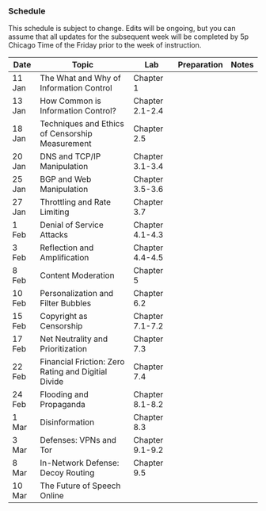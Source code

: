 ### Schedule

This schedule is subject to change. Edits will be ongoing, but you can
assume that all updates for the subsequent week will be completed by 5p
Chicago Time of the Friday prior to the week of instruction.

<table class="table table-striped table-custom">
<thead>
<tr class="header">
<th class="custom-col-1">Date</th>
<th class="custom-col-2">Topic</th>
<th class="custom-col-3">Lab</th>
<th class="custom-col-4">Preparation</th>
<th class="custom-col-5">Notes</th>
</tr>
</thead>
<tbody>
<tr class="odd">
<td>11 Jan</td>
<td>The What and Why of Information Control</td>
<td>Chapter 1</td>
<td></td>
<td></td>
</tr>
<tr class="even">
<td>13 Jan</td>
<td>How Common is Information Control?</td>
<td>Chapter 2.1-2.4</td>
<td></td>
<td></td>
</tr>
<tr class="odd">
<td>18 Jan</td>
<td>Techniques and Ethics of Censorship Measurement</td>
<td>Chapter 2.5</td>
<td></td>
<td></td>
</tr>
<tr class="even">
<td>20 Jan</td>
<td>DNS and TCP/IP Manipulation</td>
<td>Chapter 3.1-3.4</td>
<td></td>
<td></td>
</tr>
<tr class="odd">
<td>25 Jan</td>
<td>BGP and Web Manipulation</td>
<td>Chapter 3.5-3.6</td>
<td></td>
<td></td>
</tr>
<tr class="even">
<td>27 Jan</td>
<td>Throttling and Rate Limiting</td>
<td>Chapter 3.7</td>
<td></td>
<td></td>
</tr>
<tr class="odd">
<td>1 Feb</td>
<td>Denial of Service Attacks</td>
<td>Chapter 4.1-4.3</td>
<td></td>
<td></td>
</tr>
<tr class="even">
<td>3 Feb</td>
<td>Reflection and Amplification</td>
<td>Chapter 4.4-4.5</td>
<td></td>
<td></td>
</tr>
<tr class="odd">
<td>8 Feb</td>
<td>Content Moderation</td>
<td>Chapter 5</td>
<td></td>
<td></td>
</tr>
<tr class="even">
<td>10 Feb</td>
<td>Personalization and Filter Bubbles</td>
<td>Chapter 6.2</td>
<td></td>
<td></td>
</tr>
<tr class="odd">
<td>15 Feb</td>
<td>Copyright as Censorship</td>
<td>Chapter 7.1-7.2</td>
<td></td>
<td></td>
</tr>
<tr class="even">
<td>17 Feb</td>
<td>Net Neutrality and Prioritization</td>
<td>Chapter 7.3</td>
<td></td>
<td></td>
</tr>
<tr class="odd">
<td>22 Feb</td>
<td>Financial Friction: Zero Rating and Digitial Divide</td>
<td>Chapter 7.4</td>
<td></td>
<td></td>
</tr>
<tr class="even">
<td>24 Feb</td>
<td>Flooding and Propaganda</td>
<td>Chapter 8.1-8.2</td>
<td></td>
<td></td>
</tr>
<tr class="odd">
<td>1 Mar</td>
<td>Disinformation</td>
<td>Chapter 8.3</td>
<td></td>
<td></td>
</tr>
<tr class="even">
<td>3 Mar</td>
<td>Defenses: VPNs and Tor</td>
<td>Chapter 9.1-9.2</td>
<td></td>
<td></td>
</tr>
<tr class="odd">
<td>8 Mar</td>
<td>In-Network Defense: Decoy Routing</td>
<td>Chapter 9.5</td>
<td></td>
<td></td>
</tr>
<tr class="even">
<td>10 Mar</td>
<td>The Future of Speech Online</td>
<td></td>
<td></td>
<td></td>
</tr>
</tbody>
</table>

